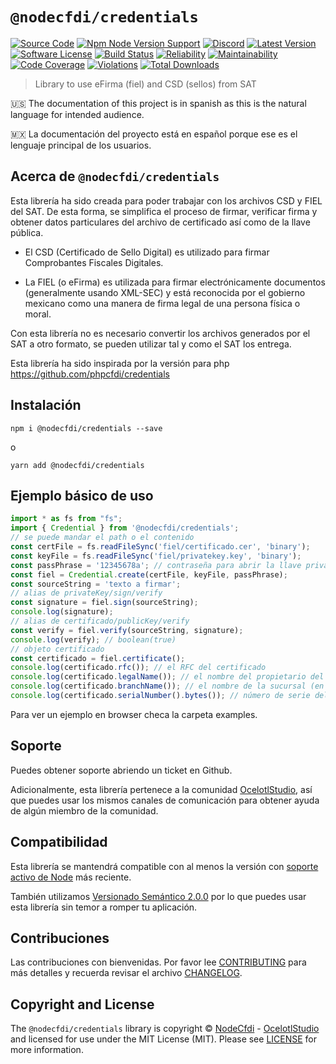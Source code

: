 # `@nodecfdi/credentials`

[![Source Code][badge-source]][source]
[![Npm Node Version Support][badge-node-version]][node-version]
[![Discord][badge-discord]][discord]
[![Latest Version][badge-release]][release]
[![Software License][badge-license]][license]
[![Build Status][badge-build]][build]
[![Reliability][badge-reliability]][reliability]
[![Maintainability][badge-maintainability]][maintainability]
[![Code Coverage][badge-coverage]][coverage]
[![Violations][badge-violations]][violations]
[![Total Downloads][badge-downloads]][downloads]

> Library to use eFirma (fiel) and CSD (sellos) from SAT

:us: The documentation of this project is in spanish as this is the natural language for intended audience.

:mexico: La documentación del proyecto está en español porque ese es el lenguaje principal de los usuarios.

## Acerca de `@nodecfdi/credentials`

Esta librería ha sido creada para poder trabajar con los archivos CSD y FIEL del SAT. De esta forma, se simplifica el
proceso de firmar, verificar firma y obtener datos particulares del archivo de certificado así como de la llave pública.

- El CSD (Certificado de Sello Digital) es utilizado para firmar Comprobantes Fiscales Digitales.

- La FIEL (o eFirma) es utilizada para firmar electrónicamente documentos (generalmente usando XML-SEC) y está
  reconocida por el gobierno mexicano como una manera de firma legal de una persona física o moral.

Con esta librería no es necesario convertir los archivos generados por el SAT a otro formato, se pueden utilizar tal y
como el SAT los entrega.

Esta librería ha sido inspirada por la versión para php <https://github.com/phpcfdi/credentials>

## Instalación

```shell
npm i @nodecfdi/credentials --save
```

o

```shell
yarn add @nodecfdi/credentials 
```

## Ejemplo básico de uso

```ts
import * as fs from "fs";
import { Credential } from '@nodecfdi/credentials';
// se puede mandar el path o el contenido
const certFile = fs.readFileSync('fiel/certificado.cer', 'binary');
const keyFile = fs.readFileSync('fiel/privatekey.key', 'binary');
const passPhrase = '12345678a'; // contraseña para abrir la llave privada
const fiel = Credential.create(certFile, keyFile, passPhrase);
const sourceString = 'texto a firmar';
// alias de privateKey/sign/verify
const signature = fiel.sign(sourceString);
console.log(signature);
// alias de certificado/publicKey/verify
const verify = fiel.verify(sourceString, signature);
console.log(verify); // boolean(true)
// objeto certificado
const certificado = fiel.certificate();
console.log(certificado.rfc()); // el RFC del certificado
console.log(certificado.legalName()); // el nombre del propietario del certificado
console.log(certificado.branchName()); // el nombre de la sucursal (en CSD, en FIEL está vacía)
console.log(certificado.serialNumber().bytes()); // número de serie del certificado
```

Para ver un ejemplo en browser checa la carpeta examples.

## Soporte

Puedes obtener soporte abriendo un ticket en Github.

Adicionalmente, esta librería pertenece a la comunidad [OcelotlStudio](https://ocelotlstudio.com), así que puedes usar los mismos canales de comunicación para obtener ayuda de algún miembro de la comunidad.

## Compatibilidad

Esta librería se mantendrá compatible con al menos la versión con
[soporte activo de Node](https://nodejs.org/es/about/releases/) más reciente.

También utilizamos [Versionado Semántico 2.0.0](https://semver.org/lang/es/) por lo que puedes usar esta librería sin temor a romper tu aplicación.

## Contribuciones

Las contribuciones con bienvenidas. Por favor lee [CONTRIBUTING][] para más detalles y recuerda revisar el archivo [CHANGELOG][].

## Copyright and License

The `@nodecfdi/credentials` library is copyright © [NodeCfdi](https://github.com/nodecfdi) - [OcelotlStudio](https://ocelotlstudio.com) and licensed for use under the MIT License (MIT). Please see [LICENSE][] for more information.

[contributing]: https://github.com/nodecfdi/credentials/blob/main/CONTRIBUTING.md
[changelog]: https://github.com/nodecfdi/credentials/blob/main/CHANGELOG.md

[source]: https://github.com/nodecfdi/credentials
[node-version]: https://www.npmjs.com/package/@nodecfdi/credentials
[discord]: https://discord.gg/AsqX8fkW2k
[release]: https://www.npmjs.com/package/@nodecfdi/credentials
[license]: https://github.com/nodecfdi/credentials/blob/main/LICENSE
[build]: https://github.com/nodecfdi/credentials/actions/workflows/build.yml?query=branch:main
[reliability]:https://sonarcloud.io/component_measures?id=nodecfdi_credentials&metric=Reliability
[maintainability]: https://sonarcloud.io/component_measures?id=nodecfdi_credentials&metric=Maintainability
[coverage]: https://sonarcloud.io/component_measures?id=nodecfdi_credentials&metric=Coverage
[violations]: https://sonarcloud.io/project/issues?id=nodecfdi_credentials&resolved=false
[downloads]: https://www.npmjs.com/package/@nodecfdi/credentials

[badge-source]: https://img.shields.io/badge/source-nodecfdi/credentials-blue.svg?logo=github
[badge-node-version]: https://img.shields.io/node/v/@nodecfdi/credentials.svg?logo=nodedotjs
[badge-discord]: https://img.shields.io/discord/459860554090283019?logo=discord
[badge-release]: https://img.shields.io/npm/v/@nodecfdi/credentials.svg?logo=npm
[badge-license]: https://img.shields.io/github/license/nodecfdi/credentials.svg?logo=open-source-initiative
[badge-build]: https://img.shields.io/github/workflow/status/nodecfdi/credentials/build/main?logo=github-actions
[badge-reliability]: https://sonarcloud.io/api/project_badges/measure?project=nodecfdi_credentials&metric=reliability_rating
[badge-maintainability]: https://sonarcloud.io/api/project_badges/measure?project=nodecfdi_credentials&metric=sqale_rating
[badge-coverage]: https://img.shields.io/sonar/coverage/nodecfdi_credentials/main?logo=sonarcloud&server=https%3A%2F%2Fsonarcloud.io
[badge-violations]: https://img.shields.io/sonar/violations/nodecfdi_credentials/main?format=long&logo=sonarcloud&server=https%3A%2F%2Fsonarcloud.io
[badge-downloads]: https://img.shields.io/npm/dm/@nodecfdi/credentials.svg?logo=npm

